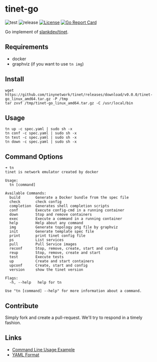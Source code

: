 # tinet-go

![test](https://github.com/tinynetwork/tinet/workflows/test/badge.svg) ![release](https://github.com/tinynetwork/tinet/workflows/release/badge.svg) [![License](https://img.shields.io/badge/License-Apache%202.0-blue.svg)](LICENSE) [![Go Report Card](https://goreportcard.com/badge/github.com/tinynetwork/tinet)](https://goreportcard.com/report/github.com/tinynetwork/tinet)

Go implement of [slankdev/tinet](https://github.com/slankdev/tinet).

## Requirements

- docker
- graphviz (if you want to use `tn img`)

## Install

```
wget https://github.com/tinynetwork/tinet/releases/download/v0.0.0/tinet-go_linux_amd64.tar.gz -P /tmp
tar zxvf /tmp/tinet-go_linux_amd64.tar.gz -C /usr/local/bin
```

## Usage

```
tn up -c spec.yaml | sudo sh -x
tn conf -c spec.yaml | sudo sh -x
tn test -c spec.yaml | sudo sh -x
tn down -c spec.yaml | sudo sh -x
```

## Command Options

```
➜ tn
tinet is network emulator created by docker

Usage:
  tn [command]

Available Commands:
  build       Generate a Docker bundle from the spec file
  check       check config
  completion  Generates shell completion scripts
  conf        Execute config-cmd in a running container
  down        Stop and remove containers
  exec        Execute a command in a running container
  help        Help about any command
  img         Generate topology png file by graphviz
  init        Generate template spec file
  print       print tinet config file
  ps          List services
  pull        Pull Service images
  reconf      Stop, remove, create, start and config
  reup        Stop, remove, create and start
  test        Execute tests
  up          Create and start containers
  upconf      Create, start and config
  version     show the tinet version

Flags:
  -h, --help   help for tn

Use "tn [command] --help" for more information about a command.

```

## Contribute

Simply fork and create a pull-request. We'll try to respond in a timely fashion.

## Links

- [Command Line Usage Example](docs/command-line-usage-example.md)
- [YAML Format](docs/specification_yml.md)
